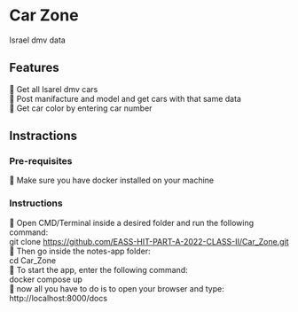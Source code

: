 # Car Zone

Israel dmv data

## Features

:large_orange_diamond: Get all Isarel dmv cars <br />
:large_orange_diamond: Post manifacture and model and get cars with that same data <br />
:large_orange_diamond: Get car color by entering car number <br />

## Instractions
### Pre-requisites
:large_orange_diamond:  Make sure you have docker installed on your machine
### Instructions

:large_orange_diamond: Open CMD/Terminal inside a desired folder and run the following command: <br />
    git clone https://github.com/EASS-HIT-PART-A-2022-CLASS-II/Car_Zone.git <br />
:large_orange_diamond: Then go inside the notes-app folder: <br />
    cd Car_Zone <br />
:large_orange_diamond: To start the app, enter the following command: <br />
    docker compose up <br />
:large_orange_diamond: now all you have to do is to open your browser and type: <br />
    http://localhost:8000/docs  
  
